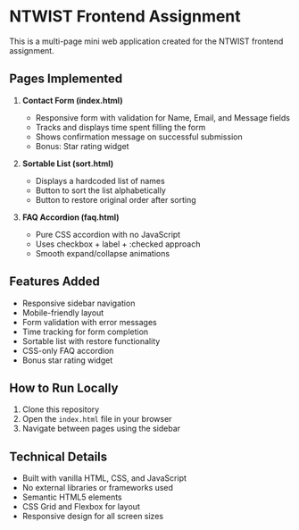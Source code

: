 # NTWIST Frontend Assignment

This is a multi-page mini web application created for the NTWIST frontend assignment.

## Pages Implemented

1. **Contact Form (index.html)**
   - Responsive form with validation for Name, Email, and Message fields
   - Tracks and displays time spent filling the form
   - Shows confirmation message on successful submission
   - Bonus: Star rating widget

2. **Sortable List (sort.html)**
   - Displays a hardcoded list of names
   - Button to sort the list alphabetically
   - Button to restore original order after sorting

3. **FAQ Accordion (faq.html)**
   - Pure CSS accordion with no JavaScript
   - Uses checkbox + label + :checked approach
   - Smooth expand/collapse animations

## Features Added

- Responsive sidebar navigation
- Mobile-friendly layout
- Form validation with error messages
- Time tracking for form completion
- Sortable list with restore functionality
- CSS-only FAQ accordion
- Bonus star rating widget

## How to Run Locally

1. Clone this repository
2. Open the `index.html` file in your browser
3. Navigate between pages using the sidebar

## Technical Details

- Built with vanilla HTML, CSS, and JavaScript
- No external libraries or frameworks used
- Semantic HTML5 elements
- CSS Grid and Flexbox for layout
- Responsive design for all screen sizes
